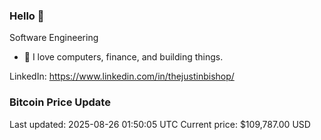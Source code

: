 ### Hello 🤙  

Software Engineering

- 🔭 I love computers, finance, and building things.
  
LinkedIn: https://www.linkedin.com/in/thejustinbishop/  
























































































































































































































































































































































































































































































































































































































































































































































































































































































































































































































### Bitcoin Price Update
Last updated: 2025-08-26 01:50:05 UTC
Current price: $109,787.00 USD
